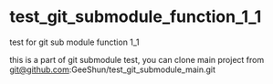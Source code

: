 # test_git_submodule_function_1_1
test for git sub module function 1_1

this is a part of git submodule test, you can clone main project from git@github.com:GeeShun/test_git_submodule_main.git
